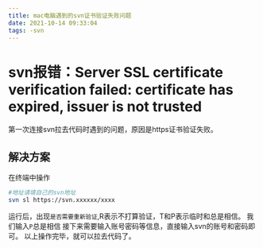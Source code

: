 ```yaml
---
title: mac电脑遇到的svn证书验证失败问题
date: 2021-10-14 09:33:04
tags: -svn
---
```

# svn报错：Server SSL certificate verification failed: certificate has expired, issuer is not trusted
第一次连接svn拉去代码时遇到的问题，原因是https证书验证失败。
## 解决方案
在终端中操作
```sh
#地址请填自己的svn地址
svn sl https://svn.xxxxxx/xxxx
```
运行后，出现`是否需要重新验证`,R表示不打算验证，T和P表示临时和总是相信。
我们输入`P`总是相信
接下来需要输入账号密码等信息，直接输入svn的账号和密码即可。
以上操作完毕，就可以拉去代码了。

